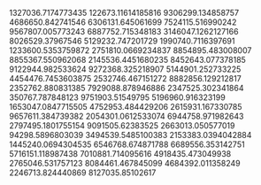 1327036.7174773435 
122673.11614185816 
9306299.134858757 
4686650.842741546 
6306131.645061699 
7524115.516990242 
9567807.005773243 
6887752.715348183 
3146047.1262127166 
8026529.37967546 
5129232.747201729 
1990740.7116397691 
1233600.5353759872 
2751810.0669234837 
8854895.483008007 
8855367.550962068 
2145536.4451680235 
8452643.077378185 
9122944.982533624 
9272368.325218907 
5144901.252733225 
4454476.7453603875 
2532746.467151272 
8882856.129212817 
2352762.880831385 
7929088.878946886 
2347525.302341864 
350767.787848123 
9751903.51549795 
5196960.916323199 
1653047.0847715505 
4752953.484429206 
2615931.167330785 
9657611.384739382 
2054301.0612533074 
6944758.971982643 
2797495.1801755154 
9091505.62383525 
2663013.050577019 
94298.5896803039 
3494539.5485100383 
2153383.0394042884 
1445240.0694304535 
6546768.674871788 
6689556.353142751 
5716151.118987438 
7010881.714095616 
4918435.473049938 
2765046.531757123 
8084461.467845099 
4684392.011358249 
2246713.824440869 
8127035.85102617 
